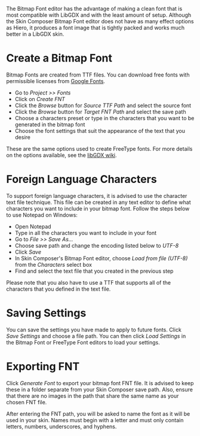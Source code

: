 The Bitmap Font editor has the advantage of making a clean font that is most compatible with LibGDX and with the least amount of setup. Although the Skin Composer Bitmap Font editor does not have as many effect options as Hiero, it produces a font image that is tightly packed and works much better in a LibGDX skin.

# Create a Bitmap Font

Bitmap Fonts are created from TTF files. You can download free fonts with permissible licenses from [Google Fonts](https://fonts.google.com/).

* Go to *Project >> Fonts*
* Click on *Create FNT*
* Click the *Browse* button for *Source TTF Path* and select the source font
* Click the *Browse* button for *Target FNT Path* and select the save path
* Choose a characters preset or type in the characters that you want to be generated in the bitmap font
* Choose the font settings that suit the appearance of the text that you desire

These are the same options used to create FreeType fonts. For more details on the options available, see the [libGDX wiki](https://github.com/libgdx/libgdx/wiki/Gdx-freetype#how-to-use-gdx-freetype-in-code).

# Foreign Language Characters

To support foreign language characters, it is advised to use the character text file technique. This file can be created in any text editor to define what characters you want to include in your bitmap font. Follow the steps below to use Notepad on Windows:

* Open Notepad
* Type in all the characters you want to include in your font
* Go to *File >> Save As...*
* Choose save path and change the encoding listed below to *UTF-8*
* Click *Save*
* In Skin Composer's Bitmap Font editor, choose *Load from file (UTF-8)* from the *Characters* select box
* Find and select the text file that you created in the previous step

Please note that you also have to use a TTF that supports all of the characters that you defined in the text file.

# Saving Settings

You can save the settings you have made to apply to future fonts. Click *Save Settings* and choose a file path. You can then click *Load Settings* in the Bitmap Font or FreeType Font editors to load your settings.

# Exporting FNT

Click *Generate Font* to export your bitmap font FNT file. It is advised to keep these in a folder separate from your Skin Composer save path. Also, ensure that there are no images in the path that share the same name as your chosen FNT file.

After entering the FNT path, you will be asked to name the font as it will be used in your skin. Names must begin with a letter and must only contain letters, numbers, underscores, and hyphens.